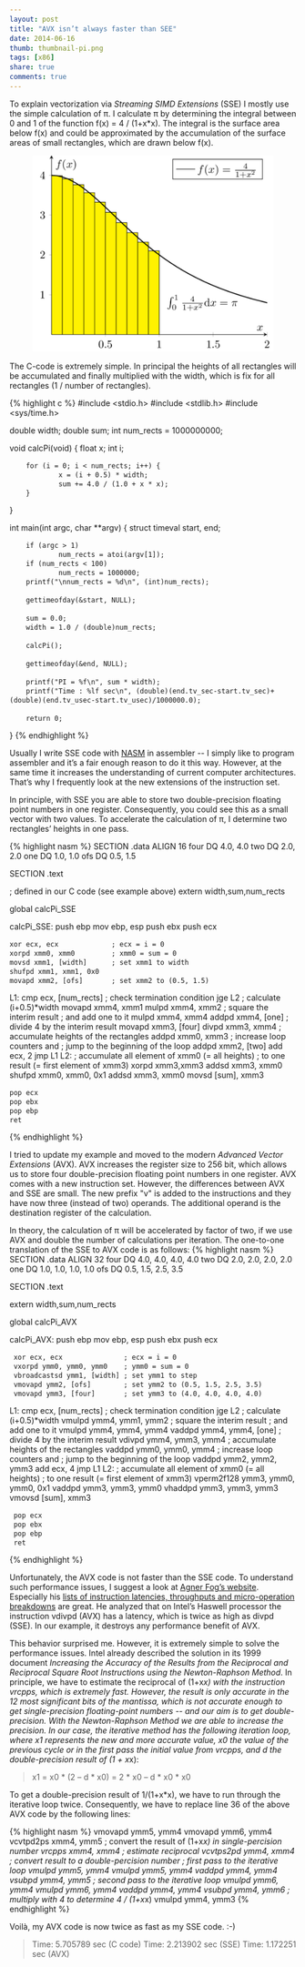 ```yaml
---
layout: post
title: "AVX isn’t always faster than SEE"
date: 2014-06-16 
thumb: thumbnail-pi.png
tags: [x86]
share: true
comments: true
---
```


To explain vectorization via *Streaming SIMD Extensions* (SSE) I mostly use the simple calculation of π.
I calculate π by determining the integral between 0 and 1 of the function f(x) = 4 / (1+x*x).
The integral is the surface area below f(x) and could be approximated by the accumulation of the surface areas of small rectangles, which are drawn below f(x).

<figure>
<img src="/images/pi.png">
</figure>

The C-code is extremely simple.
In principal the heights of all rectangles will be accumulated and finally multiplied with the width, which is fix for all rectangles (1 / number of rectangles).

{% highlight c %}
#include <stdio.h>
#include <stdlib.h>
#include <sys/time.h>

double width;
double sum;
int num_rects = 1000000000;

void calcPi(void)
{
        float x;
        int i;

        for (i = 0; i < num_rects; i++) {
                x = (i + 0.5) * width;
                sum += 4.0 / (1.0 + x * x);
        }
}

int main(int argc, char **argv)
{
        struct timeval start, end;

        if (argc > 1)
                num_rects = atoi(argv[1]);
        if (num_rects < 100)
                num_rects = 1000000;
        printf("\nnum_rects = %d\n", (int)num_rects);

        gettimeofday(&start, NULL);

        sum = 0.0;
        width = 1.0 / (double)num_rects;

        calcPi();

        gettimeofday(&end, NULL);

        printf("PI = %f\n", sum * width);
        printf("Time : %lf sec\n", (double)(end.tv_sec-start.tv_sec)+(double)(end.tv_usec-start.tv_usec)/1000000.0);

        return 0;
}
{% endhighlight %}

Usually I write SSE code with [NASM](http://www.nasm.us/) in assembler -- I simply like to program assembler and it’s a fair enough reason to do it this way.
However, at the same time it increases the understanding of current computer architectures.
That’s why I frequently look at the new extensions of the instruction set.

In principle, with SSE you are able to store two double-precision floating point numbers in one register.
Consequently, you could see this as a small vector with two values.
To accelerate the calculation of π, I determine two rectangles’ heights in one pass.

{% highlight nasm %}
SECTION .data
ALIGN 16
four DQ 4.0, 4.0
two DQ 2.0, 2.0
one DQ 1.0, 1.0
ofs DQ 0.5, 1.5

SECTION .text

; defined in our C code (see example above) 
extern width,sum,num_rects

global calcPi_SSE

calcPi_SSE:
    push ebp
    mov ebp, esp
    push ebx
    push ecx

    xor ecx, ecx             ; ecx = i = 0
    xorpd xmm0, xmm0         ; xmm0 = sum = 0
    movsd xmm1, [width]      ; set xmm1 to width
    shufpd xmm1, xmm1, 0x0
    movapd xmm2, [ofs]       ; set xmm2 to (0.5, 1.5)

L1:
    cmp ecx, [num_rects]     ; check termination condition
    jge L2
    ; calculate (i+0.5)*width
    movapd  xmm4, xmm1
    mulpd   xmm4, xmm2
    ; square the interim result
    ; and add one to it
    mulpd xmm4, xmm4
    addpd xmm4, [one]
    ; divide 4 by the interim result
    movapd  xmm3, [four]
    divpd   xmm3, xmm4
    ; accumulate heights of the rectangles
    addpd xmm0, xmm3
    ; increase loop counters and
    ; jump to the beginning of the loop
    addpd xmm2, [two]
    add ecx, 2
    jmp L1
L2:
    ; accumulate all element of xmm0 (= all heights)
    ; to one result (= first element of xmm3)
    xorpd xmm3,xmm3
    addsd xmm3, xmm0
    shufpd xmm0, xmm0, 0x1
    addsd xmm3, xmm0
    movsd [sum], xmm3

    pop ecx
    pop ebx
    pop ebp
    ret
{% endhighlight %}

I tried to update my example and moved to the modern *Advanced Vector Extensions* (AVX).
AVX increases the register size to 256 bit, which allows us to store four double-precision floating point numbers in one register.
AVX comes with a new instruction set.
However, the differences between AVX and SSE are small. The new prefix "v" is added to the instructions and they have now three (instead of two) operands.
The additional operand is the destination register of the calculation.

In theory, the calculation of π will be accelerated by factor of two, if we use AVX and double the number of calculations per iteration.
The one-to-one translation of the SSE to AVX code is as follows:
{% highlight nasm %}
SECTION .data
ALIGN 32
four DQ 4.0, 4.0, 4.0, 4.0
two DQ 2.0, 2.0, 2.0, 2.0
one DQ 1.0, 1.0, 1.0, 1.0
ofs DQ 0.5, 1.5, 2.5, 3.5

SECTION .text

extern width,sum,num_rects

global calcPi_AVX

calcPi_AVX:
     push ebp
     mov ebp, esp
     push ebx
     push ecx

     xor ecx, ecx               ; ecx = i = 0
     vxorpd ymm0, ymm0, ymm0    ; ymm0 = sum = 0
     vbroadcastsd ymm1, [width] ; set ymm1 to step
     vmovapd ymm2, [ofs]        ; set ymm2 to (0.5, 1.5, 2.5, 3.5)
     vmovapd ymm3, [four]       ; set ymm3 to (4.0, 4.0, 4.0, 4.0)

L1:
     cmp ecx, [num_rects]       ; check termination condition
     jge L2
     ; calculate (i+0.5)*width
     vmulpd  ymm4, ymm1, ymm2
     ; square the interim result
     ; and add one to it
     vmulpd ymm4, ymm4, ymm4
     vaddpd ymm4, ymm4, [one]
     ; divide 4 by the interim result
     vdivpd  ymm4, ymm3, ymm4
     ; accumulate heights of the rectangles
     vaddpd ymm0, ymm0, ymm4
     ; increase loop counters and
     ; jump to the beginning of the loop
     vaddpd ymm2, ymm2, ymm3
     add ecx, 4
     jmp L1
L2:
     ; accumulate all element of xmm0 (= all heights)
     ; to one result (= first element of xmm3)
     vperm2f128 ymm3, ymm0, ymm0, 0x1
     vaddpd ymm3, ymm3, ymm0
     vhaddpd ymm3, ymm3, ymm3
     vmovsd [sum], xmm3

     pop ecx
     pop ebx
     pop ebp
     ret
{% endhighlight %}

Unfortunately, the AVX code is not faster than the SSE code. 
To understand such performance issues, I suggest a look at [Agner Fog’s website](http://www.agner.org/).
Especially his [lists of instruction latencies, throughputs and micro-operation breakdowns](http://www.agner.org/optimize/instruction_tables.pdf) are great.
He analyzed that on Intel’s Haswell processor the instruction vdivpd (AVX) has a latency, which is twice as high as divpd (SSE).
In our example, it destroys any performance benefit of AVX.

This behavior surprised me. However, it is extremely simple to solve the performance issues.
Intel already described the solution in its 1999 document *Increasing the Accuracy of the Results from the Reciprocal and Reciprocal Square Root Instructions using the Newton-Raphson Method*. 
In principle, we have to estimate the reciprocal of (1+x*x) with the instruction vrcpps, which is extremely fast.
However, the result is only accurate in the 12 most significant bits of the mantissa, which is not accurate enough to get single-precision floating-point numbers -- and our aim is to get double-precision.
With the  Newton-Raphson Method we are able to increase the precision.
In our case, the iterative method has the following iteration loop, where x1 represents the new and more accurate value, x0 the value of the previous cycle or in the first pass the initial value from vrcpps, and d the double-precision result of (1 + x*x):

> x1 = x0 * (2 – d * x0) = 2 * x0 – d * x0 * x0

To get a double-precision result of 1/(1+x*x), we have to run through the iterative loop twice.
Consequently, we have to replace line 36 of the above AVX code by the following lines:

{% highlight nasm %}
vmovapd   ymm5, ymm4
vmovapd   ymm6, ymm4
vcvtpd2ps xmm4, ymm5  ; convert the result of (1+x*x) in single-percision number
vrcpps    xmm4, xmm4  ; estimate reciprocal 
vcvtps2pd ymm4, xmm4  ; convert result to a double-percision number
; first pass to the iterative loop
vmulpd    ymm5, ymm4
vmulpd    ymm5, ymm4
vaddpd    ymm4, ymm4
vsubpd    ymm4, ymm5
; second pass to the iterative loop
vmulpd    ymm6, ymm4
vmulpd    ymm6, ymm4
vaddpd    ymm4, ymm4
vsubpd    ymm4, ymm6
; multiply with 4 to determine 4 / (1+x*x)
vmulpd    ymm4, ymm3
{% endhighlight %}

Voilà, my AVX code is now twice as fast as my SSE code. :-)

> Time: 5.705789 sec (C code)
> Time: 2.213902 sec (SSE)
> Time: 1.172251 sec (AVX)
